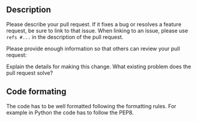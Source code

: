 ## Description

Please describe your pull request. If it fixes a bug or resolves a feature request, be sure to link to that issue. When linking to an issue, please use `refs #...` in the description of the pull request.

Please provide enough information so that others can review your pull request:

Explain the details for making this change. What existing problem does the pull request solve?

## Code formating

The code has to be well formatted following the formatting rules. For example in Python the code has to follow the PEP8.

